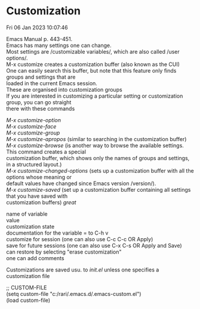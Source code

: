 # Customization  
Fri 06 Jan 2023 10:07:46  
  
Emacs Manual p. 443-451.  
Emacs has many settings one can change.  
Most settings are /customizable variables/, which are also called /user options/.  
M-x customize creates a customization buffer (also known as the CUI)  
One can easily search this buffer, but note that this feature only finds groups and settings that are  
loaded in the current Emacs session.  
These are organised into customization groups  
If you are interested in customizing a particular setting or customization group, you can go straight  
there with these commands  

*M-x customize-option*  
*M-x customize-face*  
*M-x customize-group*  
*M-x customize-apropos* (similar to searching in the customization buffer)  
*M-x customize-browse* (is another way to browse the available settings. This command creates a special  
customization buffer, which shows only the names of groups and settings, in a structured layout.)  
*M-x customize-changed-options* (sets up a customization buffer with all the options whose meaning or  
default values have changed since Emacs version /version/).  
*M-x customize-saved* (set up a customization buffer containing all settings that you have saved with  
customization buffers) *great*  

name of variable  
value  
customization state  
documentation for the variable = to C-h v  
customize for session (one can also use C-c C-c OR Apply)  
save for future sessions (one can also use C-x C-s OR Apply and Save)  
can restore by selecting "erase customization"  
one can add comments  
  
Customizations are saved usu. to *init.el* unless one specifies a customization file  
  
;; CUSTOM-FILE  
(setq custom-file "c:/rari/.emacs.d/.emacs-custom.el")  
(load custom-file)  

  
